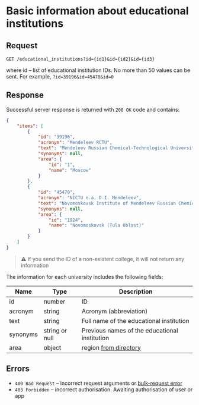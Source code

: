 # Basic information about educational institutions

## Request

```
GET /educational_institutions?id={id1}&id={id2}&id={id3}
```

where id – list of educational institution IDs. No more than 50 values can be sent.
For example, `?id=39196&id=45470&id=0`

## Response

Successful server response is returned with `200 OK` code and contains:

```json
{
    "items": [
        {
            "id": "39196",
            "acronym": "Mendeleev RCTU",
            "text": "Mendeleev Russian Chemical-Technological University",
            "synonyms": null,
            "area": {
                "id": "1",
                "name": "Moscow"
            }
        },
        {
            "id": "45470",
            "acronym": "NICTU n.a. D.I. Mendeleev",
            "text": "Novomoskovsk Institute of Mendeleev Russian Chemical-Technological University",
            "synonyms": null,
            "area": {
                "id": "1924",
                "name": "Novomoskovsk (Tula Oblast)"
            }
        }
    ]
}
```
 
> :warning: If you send the ID of a non-existent college, it will not return any information

The information for each university includes the following fields:

Name | Type | Description
--- | ------------ | --------
id | number | ID
acronym | string | Acronym (abbreviation)
text | string | Full name of the educational institution
synonyms | string or null | Previous names of the educational institution
area | object | region [from directory](areas.md)

## Errors

* `400 Bad Request` – incorrect request arguments or [bulk-request error](errors.md#bulk-request)
* `403 Forbidden` – incorrect authorisation. Awaiting authorisation of user or app
